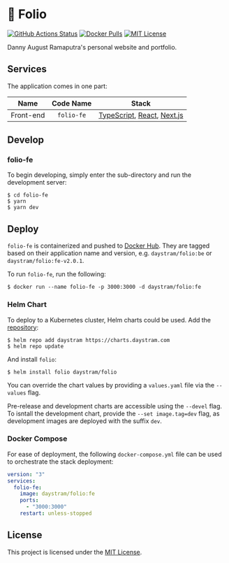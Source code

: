 # :bookmark_tabs: Folio

[![GitHub Actions Status](https://github.com/daystram/folio/actions/workflows/release.yml/badge.svg)](https://github.com/daystram/folio/actions/workflows/release.yml)
[![Docker Pulls](https://img.shields.io/docker/pulls/daystram/folio)](https://hub.docker.com/r/daystram/folio)
[![MIT License](https://img.shields.io/github/license/daystram/folio)](https://github.com/daystram/folio/blob/master/LICENSE)

Danny August Ramaputra's personal website and portfolio.

## Services

The application comes in one part:

| Name      | Code Name  | Stack                                                                                                        |
| --------- | :--------: | ------------------------------------------------------------------------------------------------------------ |
| Front-end | `folio-fe` | [TypeScript](https://www.typescriptlang.org/), [React](https://reactjs.org/), [Next.js](https://nextjs.org/) |

## Develop

### folio-fe

To begin developing, simply enter the sub-directory and run the development server:

```shell
$ cd folio-fe
$ yarn
$ yarn dev
```

## Deploy

`folio-fe` is containerized and pushed to [Docker Hub](https://hub.docker.com/r/daystram/folio). They are tagged based on their application name and version, e.g. `daystram/folio:be` or `daystram/folio:fe-v2.0.1`.

To run `folio-fe`, run the following:

```console
$ docker run --name folio-fe -p 3000:3000 -d daystram/folio:fe
```

### Helm Chart

To deploy to a Kubernetes cluster, Helm charts could be used. Add the [repository](https://charts.daystram.com):

```shell
$ helm repo add daystram https://charts.daystram.com
$ helm repo update
```

And install `folio`:

```shell
$ helm install folio daystram/folio
```

You can override the chart values by providing a `values.yaml` file via the `--values` flag.

Pre-release and development charts are accessible using the `--devel` flag. To isntall the development chart, provide the `--set image.tag=dev` flag, as development images are deployed with the suffix `dev`.

### Docker Compose

For ease of deployment, the following `docker-compose.yml` file can be used to orchestrate the stack deployment:

```yaml
version: "3"
services:
  folio-fe:
    image: daystram/folio:fe
    ports:
      - "3000:3000"
    restart: unless-stopped
```

## License

This project is licensed under the [MIT License](https://github.com/daystram/folio/blob/master/LICENSE).
